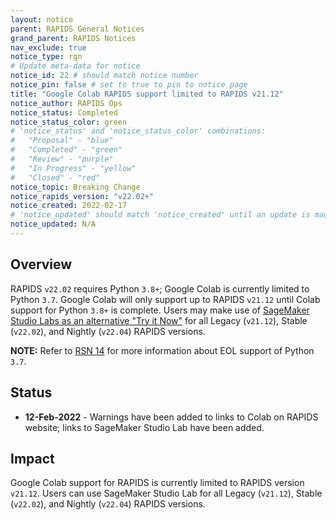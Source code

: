 ```yaml
---
layout: notice
parent: RAPIDS General Notices
grand_parent: RAPIDS Notices
nav_exclude: true
notice_type: rgn
# Update meta-data for notice
notice_id: 22 # should match notice number
notice_pin: false # set to true to pin to notice page
title: "Google Colab RAPIDS support limited to RAPIDS v21.12"
notice_author: RAPIDS Ops
notice_status: Completed
notice_status_color: green
# 'notice_status' and 'notice_status_color' combinations:
#   "Proposal" - "blue"
#   "Completed" - "green"
#   "Review" - "purple"
#   "In Progress" - "yellow"
#   "Closed" - "red"
notice_topic: Breaking Change
notice_rapids_version: "v22.02+"
notice_created: 2022-02-17
# 'notice_updated' should match 'notice_created' until an update is made
notice_updated: N/A
---
```


## Overview

RAPIDS `v22.02` requires Python `3.8+`; Google Colab is currently limited to
Python `3.7`. Google Colab will only support up to RAPIDS `v21.12` until
Colab support for Python `3.8+` is complete. Users may make use of [SageMaker 
Studio Labs as an alternative "Try it Now"](/notices/rgn0023) for all Legacy (`v21.12`), Stable (`v22.02`), 
and Nightly (`v22.04`) RAPIDS versions.

**NOTE:** Refer to [RSN 14](/notices/rsn0014) for more information about EOL support
of Python `3.7`.

## Status

- **12-Feb-2022** - Warnings have been added to links to Colab on RAPIDS
website; links to SageMaker Studio Lab have been added.

## Impact

Google Colab support for RAPIDS is currently limited to RAPIDS version `v21.12`.
Users can use SageMaker Studio Lab for all Legacy (`v21.12`), Stable (`v22.02`), 
and Nightly (`v22.04`) RAPIDS versions.
